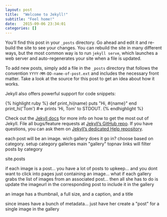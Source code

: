 ```yaml
---
layout: post
title:  "Welcome to Jekyll!"
subtitle: "Feel home!"
date:   2015-09-06 23:34:01
categories: []
---
```

You’ll find this post in your `_posts` directory. Go ahead and edit it and re-build the site to see your changes. You can rebuild the site in many different ways, but the most common way is to run `jekyll serve`, which launches a web server and auto-regenerates your site when a file is updated.

To add new posts, simply add a file in the `_posts` directory that follows the convention `YYYY-MM-DD-name-of-post.ext` and includes the necessary front matter. Take a look at the source for this post to get an idea about how it works.

Jekyll also offers powerful support for code snippets:

{% highlight ruby %}
def print_hi(name)
  puts "Hi, #{name}"
end
print_hi('Tom')
#=> prints 'Hi, Tom' to STDOUT.
{% endhighlight %}

Check out the [Jekyll docs][jekyll] for more info on how to get the most out of Jekyll. File all bugs/feature requests at [Jekyll’s GitHub repo][jekyll-gh]. If you have questions, you can ask them on [Jekyll’s dedicated Help repository][jekyll-help].

[jekyll]:      http://jekyllrb.com
[jekyll-gh]:   https://github.com/jekyll/jekyll
[jekyll-help]: https://github.com/jekyll/jekyll-help



each post will be an image.
wich gallery does it go in? choose based on category.
setup category galleries
main "gallery" topnav links will filter posts by category

site.posts

if each image is a post... you have a lot of posts to upkeep... and you dont want to click into pages just containing an image... what if each gallery grabs the list of images from an associated post... then all she has to do is update the imageurl in the corresponding post to include it in the gallery

an image has a thumbnail, a full size, and a caption, and a title

since imaes have a bunch of metadata... just have her create a "post" for a single image in the gallery